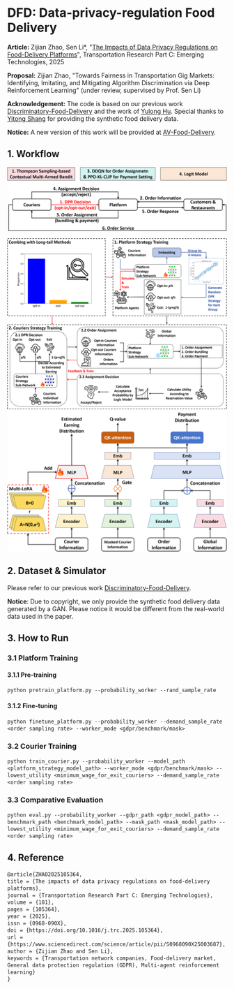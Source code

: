 # DFD: Data-privacy-regulation Food Delivery

**Article:** Zijian Zhao, Sen Li\*, "[The Impacts of Data Privacy Regulations on Food-Delivery Platforms](https://www.sciencedirect.com/science/article/pii/S0968090X25003687)", Transportation Research Part C: Emerging Technologies, 2025

**Proposal:** Zijian Zhao, "Towards Fairness in Transportation Gig Markets: Identifying, Imitating, and Mitigating Algorithm Discrimination via Deep Reinforcement Learning" (under review, supervised by Prof. Sen Li)

**Acknowledgement:** The code is based on our previous work [Discriminatory-Food-Delivery](https://github.com/RS2002/Discriminatory-Food-Delivery) and the work of [‪Yulong Hu‬](https://scholar.google.com/citations?user=IfVrhp0AAAAJ&hl=zh-CN&oi=ao). Special thanks to [Yitong Shang](https://yitongshang2021.github.io/) for providing the synthetic food delivery data.

**Notice:** A new version of this work will be provided at [AV-Food-Delivery](https://github.com/RS2002/AV-Food-Delivery/tree/main/baseline).



## 1. Workflow

![](./img/workflow.png)

<img src="./img/main.png" style="zoom:50%;" />

<img src="./img/network.png" style="zoom:50%;" />



## 2. Dataset & Simulator

Please refer to our previous work [Discriminatory-Food-Delivery](https://github.com/RS2002/Discriminatory-Food-Delivery).

**Notice**: Due to copyright, we only provide the synthetic food delivery data generated by a GAN. Please notice it would be different from the real-world data used in the paper.



## 3. How to Run

### 3.1 Platform Training

#### 3.1.1 Pre-training

```shell
python pretrain_platform.py --probability_worker --rand_sample_rate
```



#### 3.1.2 Fine-tuning

```shell
python finetune_platform.py --probability_worker --demand_sample_rate <order sampling rate> --worker_mode <gdpr/benchmark/mask>
```



### 3.2 Courier Training

```shell
python train_courier.py --probability_worker --model_path <platform_strategy_model_path> --worker_mode <gdpr/benchmark/mask> --lowest_utility <minimum_wage_for_exit_couriers> --demand_sample_rate <order sampling rate>
```



### 3.3 Comparative Evaluation

```shell
python eval.py --probability_worker --gdpr_path <gdpr_model_path> --benchmark_path <benchmark_model_path> --mask_path <mask_model_path> --lowest_utility <minimum_wage_for_exit_couriers> --demand_sample_rate <order sampling rate>
```



## 4. Reference

```
@article{ZHAO2025105364,
title = {The impacts of data privacy regulations on food-delivery platforms},
journal = {Transportation Research Part C: Emerging Technologies},
volume = {181},
pages = {105364},
year = {2025},
issn = {0968-090X},
doi = {https://doi.org/10.1016/j.trc.2025.105364},
url = {https://www.sciencedirect.com/science/article/pii/S0968090X25003687},
author = {Zijian Zhao and Sen Li},
keywords = {Transportation network companies, Food-delivery market, General data protection regulation (GDPR), Multi-agent reinforcement learning}
}
```

